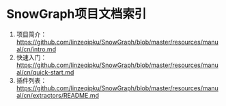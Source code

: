 # SnowGraph项目文档索引

1. 项目简介：https://github.com/linzeqipku/SnowGraph/blob/master/resources/manual/cn/intro.md
2. 快速入门：https://github.com/linzeqipku/SnowGraph/blob/master/resources/manual/cn/quick-start.md
3. 插件列表：https://github.com/linzeqipku/SnowGraph/blob/master/resources/manual/cn/extractors/README.md
